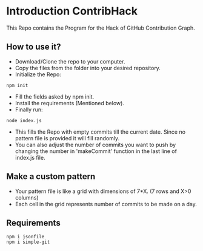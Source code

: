 # Introduction ContribHack

This Repo contains the Program for the Hack of GitHub Contribution Graph.



## How to use it?

- Download/Clone the repo to your computer.
- Copy the files from the folder into your desired repository.
- Initialize the Repo:

```
npm init
```

- Fill the fields asked by npm init.
- Install the requirements (Mentioned below).
- Finally run:

```
node index.js
```

- This fills the Repo with empty commits till the current date.
  Since no pattern file is provided it will fill randomly.
- You can also adjust the number of commits you want to push by changing the number in 'makeCommit' function in the last line of index.js file.

## Make a custom pattern

- Your pattern file is like a grid with dimensions of 7\*X. (7 rows and X>0 columns)
- Each cell in the grid represents number of commits to be made on a day.

## Requirements

```
npm i jsonfile
npm i simple-git
```
